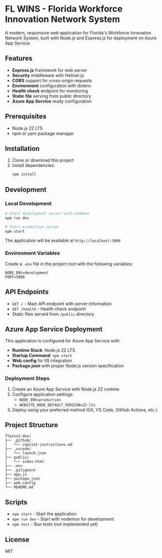 # FL WINS - Florida Workforce Innovation Network System

A modern, responsive web application for Florida's Workforce Innovation Network System, built with Node.js and Express.js for deployment on Azure App Service.

## Features

- **Express.js** framework for web server
- **Security** middleware with Helmet.js
- **CORS** support for cross-origin requests
- **Environment** configuration with dotenv
- **Health check** endpoint for monitoring
- **Static file** serving from public directory
- **Azure App Service** ready configuration

## Prerequisites

- Node.js 22 LTS
- npm or yarn package manager

## Installation

1. Clone or download this project
2. Install dependencies:
   ```bash
   npm install
   ```

## Development

### Local Development
```bash
# Start development server with nodemon
npm run dev

# Start production server
npm start
```

The application will be available at `http://localhost:3000`

### Environment Variables

Create a `.env` file in the project root with the following variables:
```
NODE_ENV=development
PORT=3000
```

## API Endpoints

- `GET /` - Main API endpoint with server information
- `GET /health` - Health check endpoint
- Static files served from `/public` directory

## Azure App Service Deployment

This application is configured for Azure App Service with:

- **Runtime Stack**: Node.js 22 LTS
- **Startup Command**: `npm start`
- **Web.config** for IIS integration
- **Package.json** with proper Node.js version specification

### Deployment Steps

1. Create an Azure App Service with Node.js 22 runtime
2. Configure application settings:
   - `NODE_ENV=production`
   - `WEBSITE_NODE_DEFAULT_VERSION=22-lts`
3. Deploy using your preferred method (Git, VS Code, GitHub Actions, etc.)

## Project Structure

```
flwins2-dev/
├── .github/
│   └── copilot-instructions.md
├── .vscode/
│   └── launch.json
├── public/
│   └── index.html
├── .env
├── .gitignore
├── app.js
├── package.json
├── web.config
└── README.md
```

## Scripts

- `npm start` - Start the application
- `npm run dev` - Start with nodemon for development
- `npm test` - Run tests (not implemented yet)

## License

MIT
